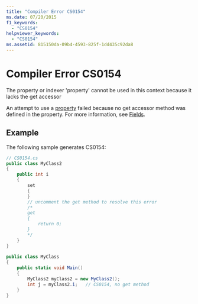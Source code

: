 ```yaml
---
title: "Compiler Error CS0154"
ms.date: 07/20/2015
f1_keywords: 
  - "CS0154"
helpviewer_keywords: 
  - "CS0154"
ms.assetid: 815150da-09b4-4593-825f-1dd435c92da8
---
```

# Compiler Error CS0154
The property or indexer 'property' cannot be used in this context because it lacks the get accessor  
  
 An attempt to use a [property](../programming-guide/classes-and-structs/using-properties.md) failed because no get accessor method was defined in the property. For more information, see [Fields](../programming-guide/classes-and-structs/fields.md).  
  
## Example  
 The following sample generates CS0154:  
  
```csharp  
// CS0154.cs  
public class MyClass2  
{  
    public int i  
    {  
        set  
        {  
        }  
        // uncomment the get method to resolve this error  
        /*  
        get  
        {  
            return 0;  
        }  
        */  
    }  
}  
  
public class MyClass  
{  
    public static void Main()  
    {  
        MyClass2 myClass2 = new MyClass2();  
        int j = myClass2.i;   // CS0154, no get method  
    }  
}  
```
